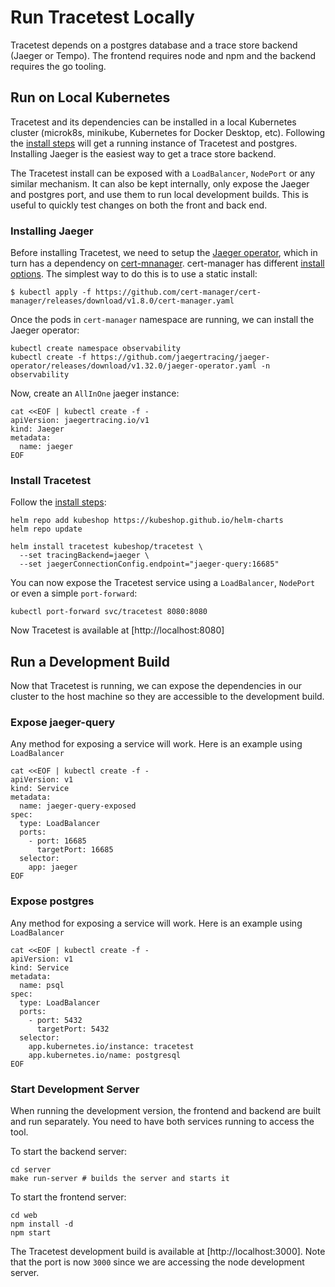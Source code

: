 # Run Tracetest Locally

Tracetest depends on a postgres database and a trace store backend (Jaeger or Tempo). The frontend requires node and npm and the backend requires the go tooling.

## **Run on Local Kubernetes**

Tracetest and its dependencies can be installed in a local Kubernetes cluster (microk8s, minikube, Kubernetes for Docker Desktop, etc).
Following the [install steps](/docs/installing.md) will get a running instance of Tracetest and postgres. Installing Jaeger is the easiest way to get a trace store backend.

The Tracetest install can be exposed with a `LoadBalancer`, `NodePort` or any similar mechanism. It can also be kept internally, only expose the Jaeger and postgres port,
and use them to run local development builds. This is useful to quickly test changes on both the front and back end.

### **Installing Jaeger**

Before installing Tracetest, we need to setup the [Jaeger operator](https://www.jaegertracing.io/docs/1.32/operator/), which in turn has a dependency on [cert-mnanager](https://cert-manager.io/).
cert-manager has different [install options](https://cert-manager.io/docs/installation/). The simplest way to do this is to use a static install:

```
$ kubectl apply -f https://github.com/cert-manager/cert-manager/releases/download/v1.8.0/cert-manager.yaml
```

Once the pods in `cert-manager` namespace are running, we can install the Jaeger operator:

```
kubectl create namespace observability
kubectl create -f https://github.com/jaegertracing/jaeger-operator/releases/download/v1.32.0/jaeger-operator.yaml -n observability
```

Now, create an `AllInOne` jaeger instance:

```
cat <<EOF | kubectl create -f -
apiVersion: jaegertracing.io/v1
kind: Jaeger
metadata:
  name: jaeger
EOF
```

### **Install Tracetest**

Follow the [install steps](/docs/installing.md):

```
helm repo add kubeshop https://kubeshop.github.io/helm-charts
helm repo update

helm install tracetest kubeshop/tracetest \
  --set tracingBackend=jaeger \
  --set jaegerConnectionConfig.endpoint="jaeger-query:16685"
```

You can now expose the Tracetest service using a `LoadBalancer`, `NodePort` or even a simple `port-forward`:

```
kubectl port-forward svc/tracetest 8080:8080
```

Now Tracetest is available at [http://localhost:8080]

## **Run a Development Build**

Now that Tracetest is running, we can expose the dependencies in our cluster to the host machine so they are accessible to the development build.

### Expose jaeger-query

Any method for exposing a service will work. Here is an example using `LoadBalancer`

```
cat <<EOF | kubectl create -f -
apiVersion: v1
kind: Service
metadata:
  name: jaeger-query-exposed
spec:
  type: LoadBalancer
  ports:
    - port: 16685
      targetPort: 16685
  selector:
    app: jaeger
EOF
```

### Expose postgres

Any method for exposing a service will work. Here is an example using `LoadBalancer`

```
cat <<EOF | kubectl create -f -
apiVersion: v1
kind: Service
metadata:
  name: psql
spec:
  type: LoadBalancer
  ports:
    - port: 5432
      targetPort: 5432
  selector:
    app.kubernetes.io/instance: tracetest
    app.kubernetes.io/name: postgresql
EOF
```

### Start Development Server

When running the development version, the frontend and backend are built and run separately. You need to have both services running to access the tool.

To start the backend server:

```
cd server
make run-server # builds the server and starts it
```

To start the frontend server:
```
cd web
npm install -d
npm start
```

The Tracetest development build is available at [http://localhost:3000]. Note that the port is now `3000` since we are accessing the node development server.
